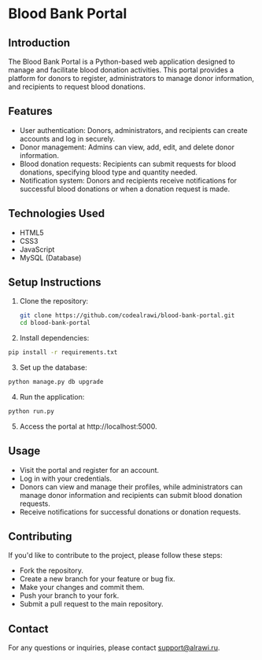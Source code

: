 # Blood Bank Portal

## Introduction
The Blood Bank Portal is a Python-based web application designed to manage and facilitate blood donation activities. This portal provides a platform for donors to register, administrators to manage donor information, and recipients to request blood donations.

## Features
- User authentication: Donors, administrators, and recipients can create accounts and log in securely.
- Donor management: Admins can view, add, edit, and delete donor information.
- Blood donation requests: Recipients can submit requests for blood donations, specifying blood type and quantity needed.
- Notification system: Donors and recipients receive notifications for successful blood donations or when a donation request is made.

## Technologies Used
- HTML5
- CSS3
- JavaScript
- MySQL (Database)

## Setup Instructions
1. Clone the repository:
   ```bash
   git clone https://github.com/codealrawi/blood-bank-portal.git
   cd blood-bank-portal

2. Install dependencies:
```bash
pip install -r requirements.txt
```
3. Set up the database:
```bash
python manage.py db upgrade
```
4. Run the application:
```bash
python run.py
```
5. Access the portal at http://localhost:5000.

## Usage
- Visit the portal and register for an account.
- Log in with your credentials.
- Donors can view and manage their profiles, while administrators can manage donor information and recipients can submit blood donation requests.
- Receive notifications for successful donations or donation requests.

## Contributing
If you'd like to contribute to the project, please follow these steps:
- Fork the repository.
- Create a new branch for your feature or bug fix.
- Make your changes and commit them.
- Push your branch to your fork.
- Submit a pull request to the main repository.

## Contact
For any questions or inquiries, please contact support@alrawi.ru.
